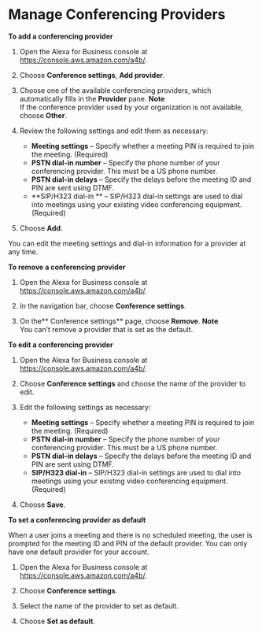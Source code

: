 # Manage Conferencing Providers<a name="manage-providers"></a>

**To add a conferencing provider**

1. Open the Alexa for Business console at [https://console\.aws\.amazon\.com/a4b/](https://console.aws.amazon.com/a4b/)\.

1. Choose **Conference settings**, **Add provider**\.

1. Choose one of the available conferencing providers, which automatically fills in the **Provider** pane\.
**Note**  
If the conference provider used by your organization is not available, choose **Other**\.

1. Review the following settings and edit them as necessary:
   + **Meeting settings** – Specify whether a meeting PIN is required to join the meeting\. \(Required\)
   + **PSTN dial\-in number** – Specify the phone number of your conferencing provider\. This must be a US phone number\.
   + **PSTN dial\-in delays** – Specify the delays before the meeting ID and PIN are sent using DTMF\.
   + **SIP/H323 dial\-in ** – SIP/H323 dial\-in settings are used to dial into meetings using your existing video conferencing equipment\. \(Required\)

1. Choose **Add**\.

You can edit the meeting settings and dial\-in information for a provider at any time\.

**To remove a conferencing provider**

1. Open the Alexa for Business console at [https://console\.aws\.amazon\.com/a4b/](https://console.aws.amazon.com/a4b/)\.

1. In the navigation bar, choose **Conference settings**\.

1. On the** Conference settings** page, choose **Remove**\.
**Note**  
You can’t remove a provider that is set as the default\. 

**To edit a conferencing provider**

1. Open the Alexa for Business console at [https://console\.aws\.amazon\.com/a4b/](https://console.aws.amazon.com/a4b/)\.

1. Choose **Conference settings** and choose the name of the provider to edit\. 

1. Edit the following settings as necessary:
   + **Meeting settings** – Specify whether a meeting PIN is required to join the meeting\. \(Required\)
   + **PSTN dial\-in number** – Specify the phone number of your conferencing provider\. This must be a US phone number\.
   + **PSTN dial\-in delays** – Specify the delays before the meeting ID and PIN are sent using DTMF\.
   + **SIP/H323 dial\-in** – SIP/H323 dial\-in settings are used to dial into meetings using your existing video conferencing equipment\. \(Required\)

1. Choose **Save**\.

**To set a conferencing provider as default**

When a user joins a meeting and there is no scheduled meeting, the user is prompted for the meeting ID and PIN of the default provider\. You can only have one default provider for your account\.

1. Open the Alexa for Business console at [https://console\.aws\.amazon\.com/a4b/](https://console.aws.amazon.com/a4b/)\.

1. Choose **Conference settings**\.

1. Select the name of the provider to set as default\. 

1. Choose **Set as default**\.